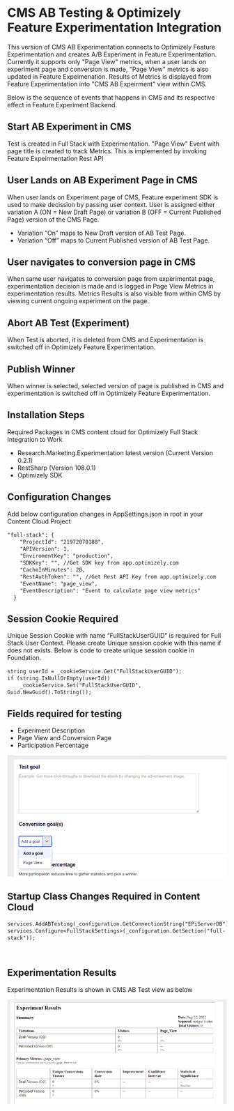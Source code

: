 # CMS AB Testing  & Optimizely Feature Experimentation Integration

This version of CMS AB Experimentation connects to Optimizely Feature Experimentation and creates A/B Experiment  in Feature Experimentation. Currently it supports only "Page View" metrics, when a user lands on experiment page and conversion is made, "Page View" metrics is also updated in Feature Expeimenation. Results of Metrics is displayed from Feature Experimentation into "CMS AB Expeirment" view within CMS.

Below is the sequence of events that happens in CMS and its respective effect in Feature Experiment Backend.

## Start AB Experiment in CMS
Test is created in Full Stack with Experimentation. "Page View" Event with page title is created to track Metrics. This is implemented by invoking Feature Expeirmentation Rest API

## User Lands on AB Experiment Page in CMS
When user lands on Experiment page of CMS, Feature experiment SDK is used to make decission by passing user context. User is assigned either variation A (ON = New Draft Page) or variation B (OFF = Current Published Page) version of the CMS Page. 

* Variation “On” maps to New Draft version of AB Test Page.
* Variation “Off” maps to Current Published version of AB Test Page.

## User navigates to conversion page in CMS
When same user navigates to conversion page from experimentat page, experimentation decision is made and is logged in Page View Metrics in experimentation results. Metrics Results is also visible from within CMS by viewing current ongoing experiment on the page.

## Abort AB Test (Experiment)
When Test is aborted, it is deleted from CMS and Experimentation is switched off in Optimizely Feature Experimentation.

## Publish Winner
When winner is selected, selected version of page is published in CMS and experimentation is switched off in Optimizely Feature Experimentation.
 
## Installation Steps
Required Packages in CMS content cloud for Optimizely Full Stack Integration to Work
* Research.Marketing.Experimentation latest version (Current Version 0.2.1)
* RestSharp (Version 108.0.1)
* Optimizely SDK

## Configuration Changes
Add below configuration changes in AppSettings.json in root in your Content Cloud Project

```
"full-stack": {
    "ProjectId": "21972070188",
    "APIVersion": 1,
    "EnviromentKey": "production",
    "SDKKey": "", //Get SDK key from app.optimizely.com
    "CacheInMinutes": 20,
    "RestAuthToken": "", //Get Rest API Key from app.optimizely.com
    "EventName": "page_view",
    "EventDescription": "Event to calculate page view metrics"
  }
```
## Session Cookie Required
Unique Session Cookie with name “FullStackUserGUID” is required for Full Stack User Context. Please create Unique session cookie with this name if does not exists.
Below is code to create unique session cookie in Foundation.

```
string userId = _cookieService.Get("FullStackUserGUID");
if (string.IsNullOrEmpty(userId))
	_cookieService.Set("FullStackUserGUID", Guid.NewGuid().ToString());
```

## Fields required for testing 

* Experiment Description
* Page View and Conversion Page
* Participation Percentage

![Screenshot1](images/Screenshot1.png?raw=true "Screenshot1")


## Startup Class Changes Required in Content Cloud 

```
services.AddABTesting(_configuration.GetConnectionString("EPiServerDB"));
services.Configure<FullStackSettings>(_configuration.GetSection("full-stack"));
```
 
## Experimentation Results
Experimentation Results is shown in CMS AB Test view as below

![Screenshot2](images/Screenshot2.png?raw=true "Screenshot2")

